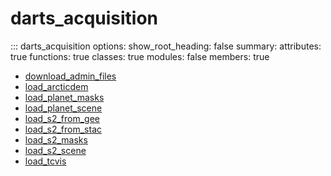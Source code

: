 # <code class='doc-symbol doc-symbol-nav doc-symbol-module'></code>darts_acquisition


::: darts_acquisition
    options:
      show_root_heading: false
      summary:
        attributes: true
        functions: true
        classes: true
        modules: false
      members: true
- [download_admin_files](download_admin_files.md)
- [load_arcticdem](load_arcticdem.md)
- [load_planet_masks](load_planet_masks.md)
- [load_planet_scene](load_planet_scene.md)
- [load_s2_from_gee](load_s2_from_gee.md)
- [load_s2_from_stac](load_s2_from_stac.md)
- [load_s2_masks](load_s2_masks.md)
- [load_s2_scene](load_s2_scene.md)
- [load_tcvis](load_tcvis.md)
